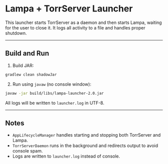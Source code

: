 # Lampa + TorrServer Launcher

This launcher starts TorrServer as a daemon and then starts Lampa, waiting for the user
to close it. It logs all activity to a file and handles proper shutdown.

---

## Build and Run

1. Build JAR:

```bash
gradlew clean shadowJar
```

2. Run using `javaw` (no console window):

```bash
javaw -jar build/libs/lampa-launcher-2.0.jar
```

All logs will be written to `launcher.log` in UTF-8.

---

## Notes

- `AppLifecycleManager` handles starting and stopping both TorrServer and Lampa.
- `TorrServerDaemon` runs in the background and redirects output to avoid console spam.
- Logs are written to `launcher.log` instead of console.


